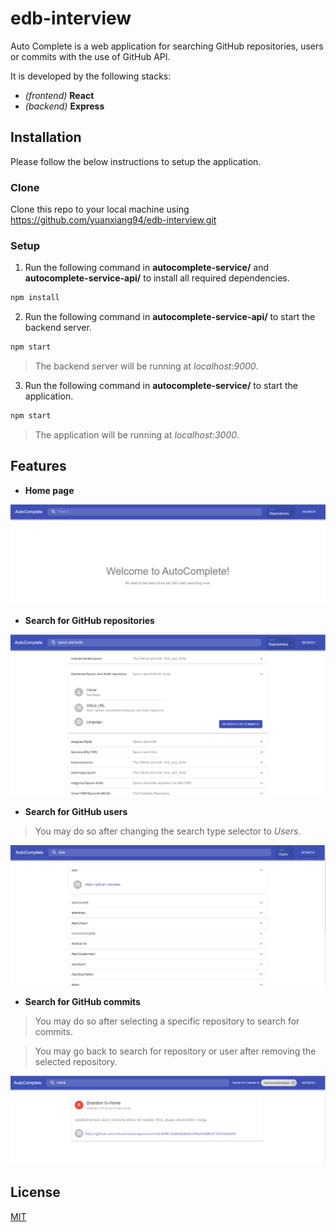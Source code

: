 # edb-interview
Auto Complete is a web application for searching GitHub repositories, users or commits with the use of GitHub API.

It is developed by the following stacks:
- *(frontend)* **React**
- *(backend)* **Express**

## Installation
Please follow the below instructions to setup the application.
### Clone
Clone this repo to your local machine using https://github.com/yuanxiang94/edb-interview.git
### Setup
1. Run the following command in **autocomplete-service/** and **autocomplete-service-api/** to install all required dependencies.
```bash
npm install
```

2. Run the following command in **autocomplete-service-api/** to start the backend server.
```bash
npm start
```
> The backend server will be running at *localhost:9000*.

3. Run the following command in **autocomplete-service/** to start the application.
```bash
npm start
```
> The application will be running at *localhost:3000*.


## Features
- **Home page**

![welcome-screen](https://github.com/yuanxiang94/edb-interview/blob/master/feature-images/welcome-screen.PNG)

- **Search for GitHub repositories**

![repository-screen](https://github.com/yuanxiang94/edb-interview/blob/master/feature-images/search-repository-screen.PNG)

- **Search for GitHub users**
> You may do so after changing the search type selector to *Users*.

![user-screen](https://github.com/yuanxiang94/edb-interview/blob/master/feature-images/search-user-screen.PNG)

- **Search for GitHub commits**
> You may do so after selecting a specific repository to search for commits.

> You may go back to search for repository or user after removing the selected repository.

![commit-screen](https://github.com/yuanxiang94/edb-interview/blob/master/feature-images/search-commit-screen.PNG)


## License
[MIT](https://choosealicense.com/licenses/mit/)
